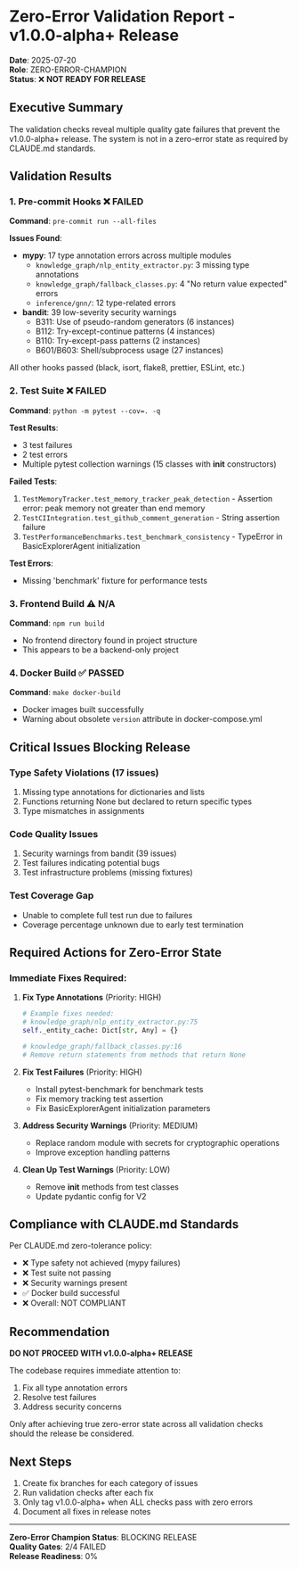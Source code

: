 # Zero-Error Validation Report - v1.0.0-alpha+ Release

**Date**: 2025-07-20  
**Role**: ZERO-ERROR-CHAMPION  
**Status**: ❌ **NOT READY FOR RELEASE**

## Executive Summary

The validation checks reveal multiple quality gate failures that prevent the v1.0.0-alpha+ release. The system is not in a zero-error state as required by CLAUDE.md standards.

## Validation Results

### 1. Pre-commit Hooks ❌ FAILED

**Command**: `pre-commit run --all-files`

**Issues Found**:
- **mypy**: 17 type annotation errors across multiple modules
  - `knowledge_graph/nlp_entity_extractor.py`: 3 missing type annotations
  - `knowledge_graph/fallback_classes.py`: 4 "No return value expected" errors
  - `inference/gnn/`: 12 type-related errors
- **bandit**: 39 low-severity security warnings
  - B311: Use of pseudo-random generators (6 instances)
  - B112: Try-except-continue patterns (4 instances)
  - B110: Try-except-pass patterns (2 instances)
  - B601/B603: Shell/subprocess usage (27 instances)

All other hooks passed (black, isort, flake8, prettier, ESLint, etc.)

### 2. Test Suite ❌ FAILED

**Command**: `python -m pytest --cov=. -q`

**Test Results**:
- 3 test failures
- 2 test errors
- Multiple pytest collection warnings (15 classes with __init__ constructors)

**Failed Tests**:
1. `TestMemoryTracker.test_memory_tracker_peak_detection` - Assertion error: peak memory not greater than end memory
2. `TestCIIntegration.test_github_comment_generation` - String assertion failure
3. `TestPerformanceBenchmarks.test_benchmark_consistency` - TypeError in BasicExplorerAgent initialization

**Test Errors**:
- Missing 'benchmark' fixture for performance tests

### 3. Frontend Build ⚠️ N/A

**Command**: `npm run build`
- No frontend directory found in project structure
- This appears to be a backend-only project

### 4. Docker Build ✅ PASSED

**Command**: `make docker-build`
- Docker images built successfully
- Warning about obsolete `version` attribute in docker-compose.yml

## Critical Issues Blocking Release

### Type Safety Violations (17 issues)
1. Missing type annotations for dictionaries and lists
2. Functions returning None but declared to return specific types
3. Type mismatches in assignments

### Code Quality Issues
1. Security warnings from bandit (39 issues)
2. Test failures indicating potential bugs
3. Test infrastructure problems (missing fixtures)

### Test Coverage Gap
- Unable to complete full test run due to failures
- Coverage percentage unknown due to early test termination

## Required Actions for Zero-Error State

### Immediate Fixes Required:

1. **Fix Type Annotations** (Priority: HIGH)
   ```python
   # Example fixes needed:
   # knowledge_graph/nlp_entity_extractor.py:75
   self._entity_cache: Dict[str, Any] = {}
   
   # knowledge_graph/fallback_classes.py:16
   # Remove return statements from methods that return None
   ```

2. **Fix Test Failures** (Priority: HIGH)
   - Install pytest-benchmark for benchmark tests
   - Fix memory tracking test assertion
   - Fix BasicExplorerAgent initialization parameters

3. **Address Security Warnings** (Priority: MEDIUM)
   - Replace random module with secrets for cryptographic operations
   - Improve exception handling patterns

4. **Clean Up Test Warnings** (Priority: LOW)
   - Remove __init__ methods from test classes
   - Update pydantic config for V2

## Compliance with CLAUDE.md Standards

Per CLAUDE.md zero-tolerance policy:
- ❌ Type safety not achieved (mypy failures)
- ❌ Test suite not passing
- ❌ Security warnings present
- ✅ Docker build successful
- ❌ Overall: NOT COMPLIANT

## Recommendation

**DO NOT PROCEED WITH v1.0.0-alpha+ RELEASE**

The codebase requires immediate attention to:
1. Fix all type annotation errors
2. Resolve test failures
3. Address security concerns

Only after achieving true zero-error state across all validation checks should the release be considered.

## Next Steps

1. Create fix branches for each category of issues
2. Run validation checks after each fix
3. Only tag v1.0.0-alpha+ when ALL checks pass with zero errors
4. Document all fixes in release notes

---

**Zero-Error Champion Status**: BLOCKING RELEASE  
**Quality Gates**: 2/4 FAILED  
**Release Readiness**: 0%
